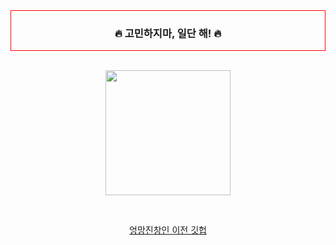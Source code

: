 <div style="border: 1px solid red;" align=center><h3>🔥 고민하지마, 일단 해! 🔥</h3></div>

<br/>

<div align=center>

 <img 
        src="https://i.pinimg.com/736x/9b/2d/fe/9b2dfe01e7c9e1e1c4901c63f12d3dd0.jpg"
        width="200" style="height : auto; margin-left : 10px; margin-right : 10px;"/>   

<br/>

<a href="https://github.com/gimwise">엉망진창인 이전 깃헙</a>

<br/>

</div>

